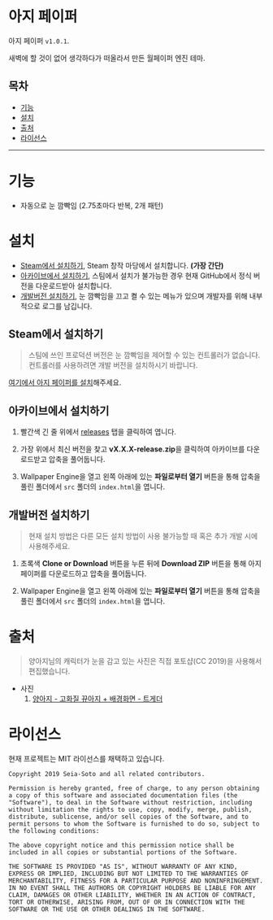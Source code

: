 # 아지 페이퍼

아지 페이퍼 `v1.0.1`.

새벽에 할 것이 없어 생각하다가 떠올라서 만든 월페이퍼 엔진 테마.

## 목차

- [기능](#기능)
- [설치](#설치)
- [출처](#출처)
- [라이선스](#라이선스)

----

# 기능

- 자동으로 눈 깜빡임 (2.75초마다 반복, 2개 패턴)

# 설치

- [Steam에서 설치하기](#Steam에서-설치하기), Steam 창작 마당에서 설치합니다. **(가장 간단)**
- [아카이브에서 설치하기](#아카이브에서-설치하기), 스팀에서 설치가 불가능한 경우 현재 GitHub에서 정식 버전을 다운로드받아 설치합니다.
- [개발버전 설치하기](#개발버전-설치하기), 눈 깜빡임을 끄고 켤 수 있는 메뉴가 있으며 개발자를 위해 내부적으로 로그를 남깁니다.

## Steam에서 설치하기

> 스팀에 쓰인 프로덕션 버전은 눈 깜빡임을 제어할 수 있는 컨트롤러가 없습니다. 컨트롤러를 사용하려면 개발 버전을 설치하시기 바랍니다.

[여기에서 아지 페이퍼를 설치](https://steamcommunity.com/sharedfiles/filedetails/?id=1945738325)해주세요.

## 아카이브에서 설치하기

1. 빨간색 긴 줄 위에서 [releases](https://github.com/Seia-Soto/AziPaper/releases) 탭을 클릭하여 엽니다.

2. 가장 위에서 최신 버전을 찾고 **vX.X.X-release.zip**을 클릭하여 아카이브를 다운로드받고 압축을 풀어둡니다.

3. Wallpaper Engine을 열고 왼쪽 아래에 있는 **파일로부터 열기** 버튼을 통해 압축을 풀린 폴더에서 `src` 폴더의 `index.html`을 엽니다.

## 개발버전 설치하기

> 현재 설치 방법은 다른 모든 설치 방법이 사용 불가능할 때 혹은 추가 개발 시에 사용해주세요.

1. 초록색 **Clone or Download** 버튼을 누른 뒤에 **Download ZIP** 버튼을 통해 아지 페이퍼를 다운로드하고 압축을 풀어둡니다.

2. Wallpaper Engine을 열고 왼쪽 아래에 있는 **파일로부터 열기** 버튼을 통해 압축을 풀린 폴더에서 `src` 폴더의 `index.html`을 엽니다.

# 출처

> 양아지님의 캐릭터가 눈을 감고 있는 사진은 직접 포토샵(CC 2019)을 사용해서 편집했습니다.

- 사진
  1. [양아지 - 고화질 뀨아지 + 배경화면 - 트게더](https://tgd.kr/24433483)

# 라이선스

현재 프로젝트는 MIT 라이선스를 채택하고 있습니다.

```
Copyright 2019 Seia-Soto and all related contributors.

Permission is hereby granted, free of charge, to any person obtaining a copy of this software and associated documentation files (the "Software"), to deal in the Software without restriction, including without limitation the rights to use, copy, modify, merge, publish, distribute, sublicense, and/or sell copies of the Software, and to permit persons to whom the Software is furnished to do so, subject to the following conditions:

The above copyright notice and this permission notice shall be included in all copies or substantial portions of the Software.

THE SOFTWARE IS PROVIDED "AS IS", WITHOUT WARRANTY OF ANY KIND, EXPRESS OR IMPLIED, INCLUDING BUT NOT LIMITED TO THE WARRANTIES OF MERCHANTABILITY, FITNESS FOR A PARTICULAR PURPOSE AND NONINFRINGEMENT. IN NO EVENT SHALL THE AUTHORS OR COPYRIGHT HOLDERS BE LIABLE FOR ANY CLAIM, DAMAGES OR OTHER LIABILITY, WHETHER IN AN ACTION OF CONTRACT, TORT OR OTHERWISE, ARISING FROM, OUT OF OR IN CONNECTION WITH THE SOFTWARE OR THE USE OR OTHER DEALINGS IN THE SOFTWARE.
```
